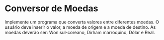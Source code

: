 # Conversor de Moedas

Implemente um programa que converta valores entre diferentes moedas. O usuário deve inserir o valor, a moeda de origem e a moeda de destino.
As moedas deverão ser: Won sul-coreano, Dirham marroquino, Dólar e Real.